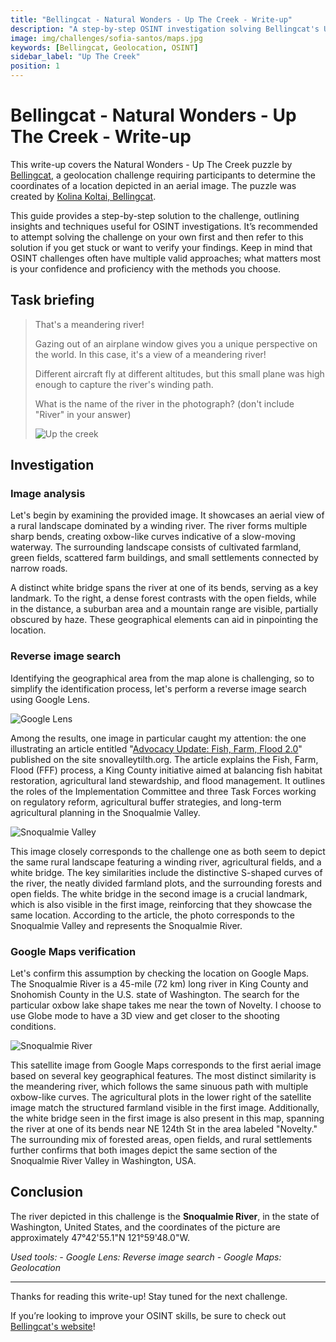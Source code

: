```yaml
---
title: "Bellingcat - Natural Wonders - Up The Creek - Write-up"
description: "A step-by-step OSINT investigation solving Bellingcat's Up The Creek challenge, using image analysis, reverse search, and Google Maps to geolocate an oxbow-lake river."
image: img/challenges/sofia-santos/maps.jpg
keywords: [Bellingcat, Geolocation, OSINT]
sidebar_label: "Up The Creek"
position: 1
---
```


# Bellingcat - Natural Wonders - Up The Creek - Write-up

This write-up covers the Natural Wonders - Up The Creek puzzle by [Bellingcat](https://challenge.bellingcat.com/), a geolocation challenge requiring participants to determine the coordinates of a location depicted in an aerial image. The puzzle was created by [Kolina Koltai, Bellingcat](https://www.bellingcat.com/author/kolinakoltai/).

This guide provides a step-by-step solution to the challenge, outlining insights and techniques useful for OSINT investigations. It’s recommended to attempt solving the challenge on your own first and then refer to this solution if you get stuck or want to verify your findings. Keep in mind that OSINT challenges often have multiple valid approaches; what matters most is your confidence and proficiency with the methods you choose.

## Task briefing

> That's a meandering river!
>
> Gazing out of an airplane window gives you a unique perspective on the world. In this case, it's a view of a meandering river!
>
> Different aircraft fly at different altitudes, but this small plane was high enough to capture the river's winding path.
>
> What is the name of the river in the photograph? (don't include "River" in your answer)
>
> ![Up the creek](/img/challenges/bellingcat/natural-wonders/up-the-creek-1.png "Up the creek")

## Investigation

### Image analysis

Let's begin by examining the provided image. It showcases an aerial view of a rural landscape dominated by a winding river. The river forms multiple sharp bends, creating oxbow-like curves indicative of a slow-moving waterway. The surrounding landscape consists of cultivated farmland, green fields, scattered farm buildings, and small settlements connected by narrow roads.

A distinct white bridge spans the river at one of its bends, serving as a key landmark. To the right, a dense forest contrasts with the open fields, while in the distance, a suburban area and a mountain range are visible, partially obscured by haze. These geographical elements can aid in pinpointing the location.

### Reverse image search

Identifying the geographical area from the map alone is challenging, so to simplify the identification process, let's perform a reverse image search using Google Lens.

![Google Lens](/img/challenges/bellingcat/natural-wonders/up-the-creek-2.png "Google Lens")

Among the results, one image in particular caught my attention: the one illustrating an article entitled "[Advocacy Update: Fish, Farm, Flood 2.0](https://www.snovalleytilth.org/advocacy-update-fish-farm-flood-2-0/)" published on the site snovalleytilth.org. The article explains the Fish, Farm, Flood (FFF) process, a King County initiative aimed at balancing fish habitat restoration, agricultural land stewardship, and flood management. It outlines the roles of the Implementation Committee and three Task Forces working on regulatory reform, agricultural buffer strategies, and long-term agricultural planning in the Snoqualmie Valley.

![Snoqualmie Valley](/img/challenges/bellingcat/natural-wonders/up-the-creek-3.png "Snoqualmie Valley")

This image closely corresponds to the challenge one as both seem to depict the same rural landscape featuring a winding river, agricultural fields, and a white bridge. The key similarities include the distinctive S-shaped curves of the river, the neatly divided farmland plots, and the surrounding forests and open fields. The white bridge in the second image is a crucial landmark, which is also visible in the first image, reinforcing that they showcase the same location. According to the article, the photo corresponds to the Snoqualmie Valley and represents the Snoqualmie River.

### Google Maps verification

Let's confirm this assumption by checking the location on Google Maps. The Snoqualmie River is a 45-mile (72 km) long river in King County and Snohomish County in the U.S. state of Washington. The search for the particular oxbow lake shape takes me near the town of Novelty. I choose to use Globe mode to have a 3D view and get closer to the shooting conditions.

![Snoqualmie River](/img/challenges/bellingcat/natural-wonders/up-the-creek-4.png "Snoqualmie River")

This satellite image from Google Maps corresponds to the first aerial image based on several key geographical features. The most distinct similarity is the meandering river, which follows the same sinuous path with multiple oxbow-like curves. The agricultural plots in the lower right of the satellite image match the structured farmland visible in the first image. Additionally, the white bridge seen in the first image is also present in this map, spanning the river at one of its bends near NE 124th St in the area labeled "Novelty." The surrounding mix of forested areas, open fields, and rural settlements further confirms that both images depict the same section of the Snoqualmie River Valley in Washington, USA.

## Conclusion

The river depicted in this challenge is the **Snoqualmie River**, in the state of Washington, United States, and the coordinates of the picture are approximately 47°42'55.1"N 121°59'48.0"W.

<em>
Used tools:
- Google Lens: Reverse image search
- Google Maps: Geolocation
</em>

---

Thanks for reading this write-up! Stay tuned for the next challenge.

If you’re looking to improve your OSINT skills, be sure to check out [Bellingcat's website](https://www.bellingcat.com/)!
